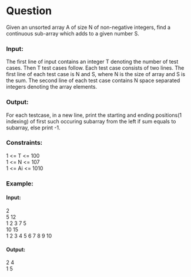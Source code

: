 # Question
Given an unsorted array A of size N of non-negative integers, find a continuous sub-array which adds to a given number S.

### Input:
The first line of input contains an integer T denoting the number of test cases. Then T test cases follow. Each test case consists of two lines. The first line of each test case is N and S, where N is the size of array and S is the sum. The second line of each test case contains N space separated integers denoting the array elements.

### Output:
For each testcase, in a new line, print the starting and ending positions(1 indexing) of first such occuring subarray from the left if sum equals to subarray, else print -1.

### Constraints:
1 <= T <= 100 <br />
1 <= N <= 107 <br />
1 <= Ai <= 1010 <br />

### Example:
#### Input:
2 <br />
5 12 <br />
1 2 3 7 5 <br />
10 15 <br />
1 2 3 4 5 6 7 8 9 10
#### Output:
2 4 <br />
1 5